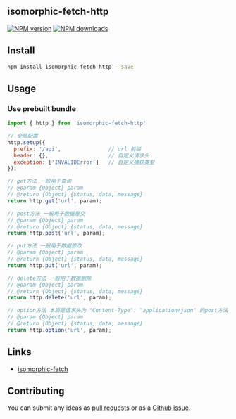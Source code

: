 ## isomorphic-fetch-http

[![NPM version](https://img.shields.io/npm/v/isomorphic-fetch-http.svg?style=flat)](https://npmjs.org/package/isomorphic-http)
[![NPM downloads](http://img.shields.io/npm/dm/isomorphic-fetch-http.svg?style=flat)](https://npmjs.org/package/isomorphic-http)

## Install

```bash
npm install isomorphic-fetch-http --save
```
## Usage

### Use prebuilt bundle

```javascript
import { http } from 'isomorphic-fetch-http'

// 全局配置
http.setup({
  prefix: '/api',               // url 前缀
  header: {},                   // 自定义请求头
  exception: ['INVALIDError']   // 自定义捕获类型
});

// get方法 一般用于查询
// @param {Object} param
// @return {Object} {status, data, message}
return http.get('url', param);

// post方法 一般用于数据提交
// @param {Object} param
// @return {Object} {status, data, message}
return http.post('url', param);

// put方法 一般用于数据修改
// @param {Object} param
// @return {Object} {status, data, message}
return http.put('url', param);

// delete方法 一般用于数据删除
// @param {Object} param
// @return {Object} {status, data, message}
return http.delete('url', param);

// option方法 本质是请求头为 "Content-Type": "application/json" 的post方法
// @param {Object} param
// @return {Object} {status, data, message}
return http.option('url', param);

```


## Links

- [isomorphic-fetch](https://github.com/matthew-andrews/isomorphic-fetch)


## Contributing

You can submit any ideas as [pull requests](https://github.com/jindada/isomorphic-fetch-http) or as a [Github issue](https://github.com/jindada/isomorphic-fetch-http/issues).
